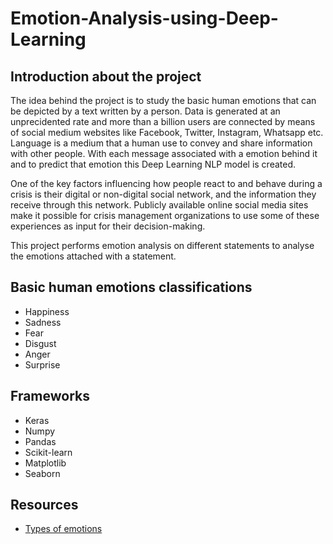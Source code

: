 # Emotion-Analysis-using-Deep-Learning
## Introduction about the project
The idea behind the project is to study the basic human emotions that can be depicted by a text written by a person. Data is generated at an unprecidented rate and more than a billion users are connected by means of social medium websites like Facebook, Twitter, Instagram, Whatsapp etc. Language is a medium that a human use to convey and share information with other people. With each message associated with a emotion behind it and to predict that emotion this Deep Learning NLP model is created.

One of the key factors influencing how people react to and behave during a crisis is their digital or non-digital social network, and the information they receive through this network. Publicly available online social media sites make it possible for crisis management organizations to use some of these experiences as input for their decision-making.

This project performs emotion analysis on different statements to analyse the emotions attached with a statement.

## Basic human emotions classifications
<ul>
<li>Happiness
<li>Sadness
<li>Fear
<li>Disgust
<li>Anger
<li>Surprise
</ul>

## Frameworks
<ul>
<li>Keras
<li>Numpy
<li>Pandas
<li>Scikit-learn
<li>Matplotlib
<li>Seaborn
</ul>

## Resources
<ul>
<li><a href = "https://www.verywellmind.com/an-overview-of-the-types-of-emotions-4163976">Types of emotions</a>
</ul>
